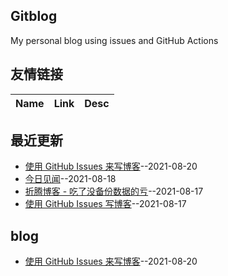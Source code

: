 ## Gitblog
My personal blog using issues and GitHub Actions
## 友情链接
| Name | Link | Desc | 
 | ---- | ---- | ---- |
## 最近更新
- [使用 GitHub Issues 来写博客](https://github.com/phh95/gitblog/issues/4)--2021-08-20
- [今日见闻](https://github.com/phh95/gitblog/issues/3)--2021-08-18
- [折腾博客 - 吃了没备份数据的亏](https://github.com/phh95/gitblog/issues/2)--2021-08-17
- [使用 GitHub Issues 写博客](https://github.com/phh95/gitblog/issues/1)--2021-08-17
## blog
- [使用 GitHub Issues 来写博客](https://github.com/phh95/gitblog/issues/4)--2021-08-20
